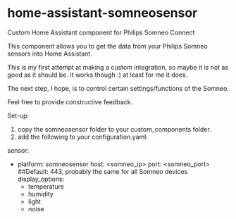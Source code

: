 # home-assistant-somneosensor
Custom Home Assistant component for Philips Somneo Connect

This component allows you to get the data from your Philips Somneo sensors into Home Assistant.

This is my first attempt at making a custom integration, so maybe it is not as good as it should be. It works though :) at least for me it does.

The next step, I hope, is to control certain settings/functions of the Somneo.

Feel free to provide constructive feedback.

Set-up:
1. copy the somneosensor folder to your custom_components folder.
2. add the following to your configuration.yaml:

sensor:
  - platform: somneosensor
    host: <somneo_ip>
    port: <somneo_port>  ##Default: 443, probably the same for all Somneo devices
    display_options:
      - temperature
      - humidity
      - light
      - noise
